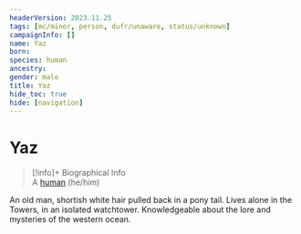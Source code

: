 ```yaml
---
headerVersion: 2023.11.25
tags: [mc/minor, person, dufr/unaware, status/unknown]
campaignInfo: []
name: Yaz
born:
species: human
ancestry:
gender: male
title: Yaz
hide_toc: true
hide: [navigation]
---
```

# Yaz
>[!info]+ Biographical Info  
> A [human](<../../species/humans/humans.md>) (he/him)

An old man, shortish white hair pulled back in a pony tail. Lives alone in the Towers, in an isolated watchtower. Knowledgeable about the lore and mysteries of the western ocean.